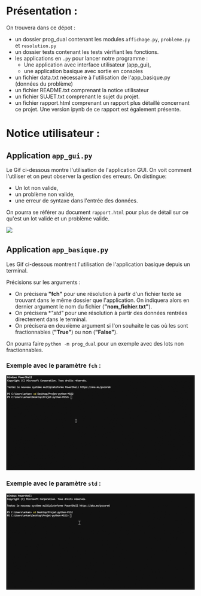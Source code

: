 # Présentation :

On trouvera dans ce dépot : 

- un dossier prog_dual contenant les modules `affichage.py`, `probleme.py` et `resolution.py` 
- un dossier tests contenant les tests vérifiant les fonctions.
- les applications en `.py` pour lancer notre programme :
    - Une application avec interface utilisateur (app_gui),
    - une application basique avec sortie en consoles
- un fichier data.txt nécessaire à l'utilisation de l'app_basique.py (données du problème)
- un fichier README.txt comprenant la notice utilisateur
- un fichier SUJET.txt comprenant le sujet du projet. 
- un fichier rapport.html comprenant un rapport plus détaillé concernant ce projet. Une version ipynb de ce rapport est également présente.  

# Notice utilisateur :

## Application `app_gui.py`

Le Gif ci-dessous montre l'utilisation de l'application GUI.
On voit comment l'utiliser et on peut observer la gestion des erreurs. On distingue:
- Un lot non valide,
- un problème non valide,
- une erreur de syntaxe dans l'entrée des données.

On pourra se référer au document `rapport.html` pour plus de détail sur ce qu'est un lot valide et un problème valide.

<img src="img2.gif">

## Application `app_basique.py`

Les Gif ci-dessous montrent l'utilisation de l'application basique depuis un terminal. 

Précisions sur les arguments : 

- On précisera **"fch"** pour une résolution à partir d'un fichier texte se trouvant dans le même dossier que l'application. On indiquera alors en dernier argument le nom du fichier (**"nom_fichier.txt"**).
- On précisera **"*std"** pour une résolution à partir des données rentrées directement dans le terminal.
- On précisera en deuxième argument si l'on souhaite le cas où les sont fractionnables (**"True"**) ou non (**"False"**). 

On pourra faire `python -m prog_dual` pour un exemple avec des lots non fractionnables.

### Exemple avec le paramètre `fch` :

<img src="img.gif">

### Exemple avec le paramètre `std` :

<img src="img1.gif">

